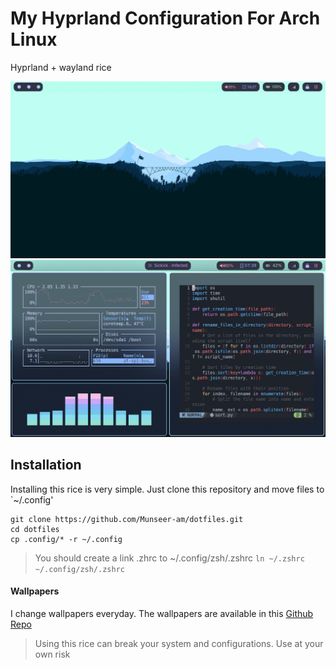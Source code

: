 # My Hyprland Configuration For Arch Linux

Hyprland + wayland rice

![Home](Screenshots/home.png)
![apps](Screenshots/apps.png)

## Installation
Installing this rice is very simple. Just clone this repository and move files to `~/.config'

```
git clone https://github.com/Munseer-am/dotfiles.git
cd dotfiles
cp .config/* -r ~/.config
```
> You should create a link .zhrc to ~/.config/zsh/.zshrc
`ln ~/.zshrc ~/.config/zsh/.zshrc`

#### Wallpapers
I change wallpapers everyday. The wallpapers are available in this [Github Repo](https://github.com/D3Ext/aesthetic-wallpapers)

> Using this rice can break your system and configurations. Use at your own risk

